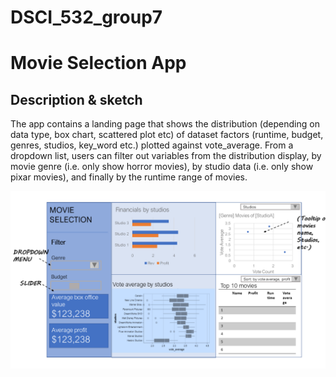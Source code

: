 # DSCI_532_group7
# Movie Selection App 

## Description & sketch

The app contains a landing page that shows the distribution (depending on data type, box chart, scattered plot etc) of dataset factors (runtime, budget, genres, studios, key_word etc.) plotted against vote_average. From a dropdown list, users can filter out variables from the distribution display, by movie genre (i.e. only show horror movies), by studio data (i.e. only show pixar movies), and finally by the runtime range of movies.

![app_sketch](/pics/app_sketch.png)
